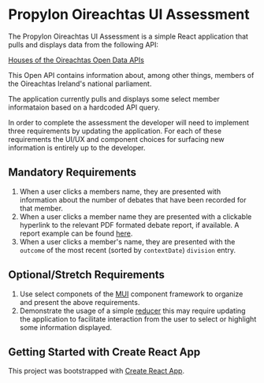 # Propylon Oireachtas UI Assessment

The Propylon Oireachtas UI Assessment is a simple React application that pulls and displays data from the following API:

[Houses of the Oireachtas Open Data APIs](https://api.oireachtas.ie/)

This Open API contains information about, among other things, members of the Oireachtas Ireland's national parliament. 

The application currently pulls and displays some select member informataion based on a hardcoded API query.

In order to complete the assessment the developer will need to implement three requirements by updating the application.  For each of these requirements the UI/UX and component choices for surfacing new information is entirely up to the developer.

## Mandatory Requirements
1. When a user clicks a members name, they are presented with information about the number of debates that have been recorded for that member.
2. When a user clicks a member name they are presented with a clickable hyperlink to the relevant PDF formated debate report, if available.  A report example can be found [here](https://data.oireachtas.ie/ie/oireachtas/debateRecord/dail/2019-12-17/debate/mul@/main.pdf).
3. When a user clicks a member's name, they are presented with the `outcome` of the most recent (sorted by `contextDate`) `division` entry.

## Optional/Stretch Requirements
1. Use select componets of the [MUI](https://mui.com/) component framework to organize and present the above requirements.
2. Demonstrate the usage of a simple [reducer](https://redux.js.org/tutorials/fundamentals/part-3-state-actions-reducers#writing-reducers) this may require updating the application to facilitate interaction from the user to select or highlight some information displayed.


## Getting Started with Create React App

This project was bootstrapped with [Create React App](https://github.com/facebook/create-react-app).
